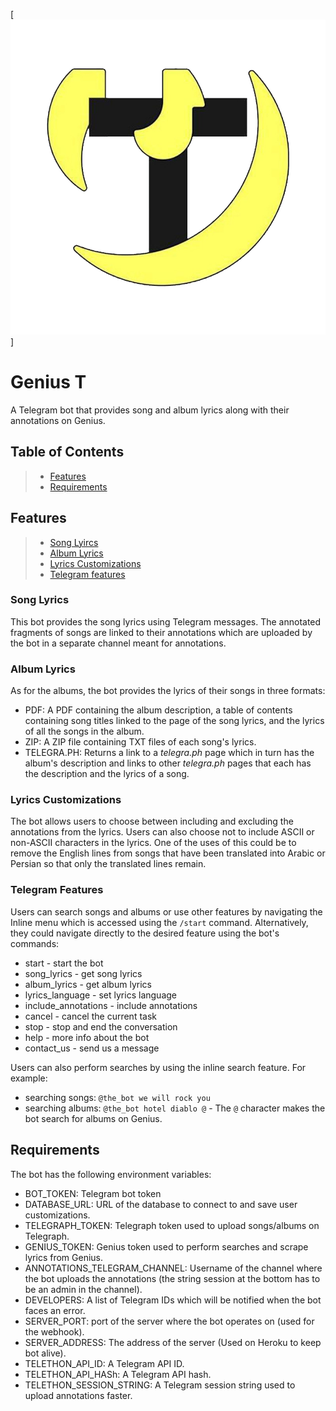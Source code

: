 [![image](logo.png)]
# Genius T
A Telegram bot that provides song and album lyrics along with their annotations on Genius.

## Table of Contents
> -   [Features](#features)
> -   [Requirements](#requirements)

## Features
> -   [Song Lyircs](#song-lyircs)
> -   [Album Lyrics](#album-lyrics)
> -   [Lyrics Customizations](#environment-variables)
> -   [Telegram features](#deploying-to-heroku)


### Song Lyrics
This bot provides the song lyrics using Telegram messages. The annotated fragments of songs are linked to their annotations which are uploaded by the bot in a separate channel meant for annotations.


### Album Lyrics
As for the albums, the bot provides the lyrics of their songs in three formats:
- PDF: A PDF containing the album description, a table of contents containing song titles linked to the page of the song lyrics, and the lyrics of all the songs in the album.
- ZIP: A ZIP file containing TXT files of each song's lyrics.
- TELEGRA.PH: Returns a link to a *telegra.ph* page which in turn has the album's description and links to other *telegra.ph* pages that each has the description and the lyrics of a song.


### Lyrics Customizations
The bot allows users to choose between including and excluding the annotations from the lyrics. Users can also choose not to include ASCII or non-ASCII characters in the lyrics. One of the uses of this could be to remove the English lines from songs that have been translated into Arabic or Persian so that only the translated lines remain.


### Telegram Features
Users can search songs and albums or use other features by navigating the Inline menu which is accessed using the `/start` command. Alternatively, they could navigate directly to the desired feature using the bot's commands:
- start - start the bot
- song_lyrics - get song lyrics
- album_lyrics - get album lyrics
- lyrics_language - set lyrics language
- include_annotations - include annotations
- cancel - cancel the current task
- stop - stop and end the conversation
- help - more info about the bot
- contact_us - send us a message

Users can also perform searches by using the inline search feature. For example:
- searching songs: `@the_bot we will rock you`
- searching albums: `@the_bot hotel diablo @` - The `@` character makes the bot search for albums on Genius.
 

## Requirements
The bot has the following environment variables:
- BOT_TOKEN: Telegram bot token
- DATABASE_URL: URL of the database to connect to and save user customizations.
- TELEGRAPH_TOKEN: Telegraph token used to upload songs/albums on Telegraph.
- GENIUS_TOKEN: Genius token used to perform searches and scrape lyrics from Genius.
- ANNOTATIONS_TELEGRAM_CHANNEL: Username of the channel where the bot uploads the annotations (the string session at the bottom has to be an admin in the channel).
- DEVELOPERS: A list of Telegram IDs which will be notified when the bot faces an error.
- SERVER_PORT: port of the server where the bot operates on (used for the webhook).
- SERVER_ADDRESS: The address of the server (Used on Heroku to keep bot alive).
- TELETHON_API_ID: A Telegram API ID.
- TELETHON_API_HASh: A Telegram API hash.
- TELETHON_SESSION_STRING: A Telegram session string used to upload annotations faster.